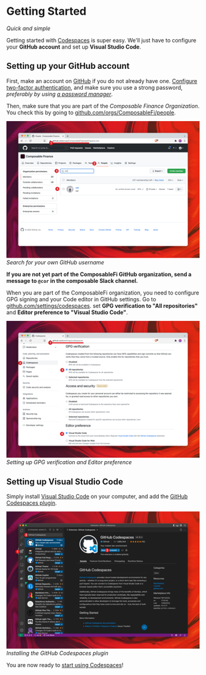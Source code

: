 # Getting Started

*Quick and simple*

Getting started with [Codespaces](../codespaces) is super easy. 
We'll just have to configure your **GitHub account** and set up **Visual Studio Code**.

## Setting up your GitHub account

First, make an account on [GitHub](https://github.com) if you do not already have one. 
[Configure two-factor authentication](https://docs.github.com/en/authentication/securing-your-account-with-two-factor-authentication-2fa/configuring-two-factor-authentication), 
and make sure you use a strong password, *preferably by using [a password manager](https://1password.com/)*.

Then, make sure that you are part of the _Composable Finance Organization_. 
You check this by going to [github.com/orgs/ComposableFi/people](https://github.com/orgs/ComposableFi/people).

![GitHub Organization Check](./github-organization-check.png)
*Search for your own GitHub username*

**If you are not yet part of the ComposableFi GitHub organization, send a message to `@cor` in the composable Slack 
channel.**

When you are part of the ComposableFi organization, you need to configure GPG signing and your Code editor in GitHub 
settings. Go to [github.com/settings/codespaces](https://github.com/settings/codespaces). 
set **GPG verification to "All repositories"** and **Editor preference to "Visual Studio Code"**.

![GPG verification and Editor preference](./gpg-verification-and-editor-preference.png)
*Setting up GPG verification and Editor preference*

## Setting up Visual Studio Code

Simply install [Visual Studio Code](https://code.visualstudio.com/) on your computer, 
and add the [GitHub Codespaces plugin](https://marketplace.visualstudio.com/items?itemName=GitHub.codespaces).

![Visual Studio Code GitHub Codespaces plugin](./vscode-codespaces-plugin.png)
*Installing the GitHub Codespaces plugin*

You are now ready to [start using Codespaces](./using-codespaces)!

